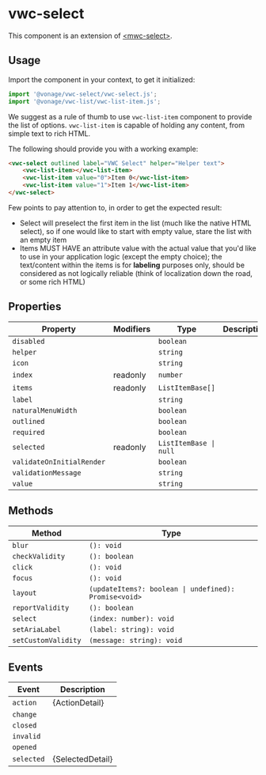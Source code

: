 # vwc-select

This component is an extension of [\<mwc-select\>](https://github.com/material-components/material-components-web-components/tree/master/packages/select).

## Usage

Import the component in your context, to get it initialized:
```js
import '@vonage/vwc-select/vwc-select.js';
import '@vonage/vwc-list/vwc-list-item.js';
```

We suggest as a rule of thumb to use `vwc-list-item` component to provide the list of options.
`vwc-list-item` is capable of holding any content, from simple text to rich HTML.

The following should provide you with a working example:
```html
<vwc-select outlined label="VWC Select" helper="Helper text">
	<vwc-list-item></vwc-list-item>
	<vwc-list-item value="0">Item 0</vwc-list-item>
	<vwc-list-item value="1">Item 1</vwc-list-item>
</vwc-select>
```

Few points to pay attention to, in order to get the expected result:
* Select will preselect the first item in the list (much like the native HTML select), so if one would like to start with empty value, stare the list with an empty item
* Items MUST HAVE an attribute value with the actual value that you'd like to use in your application logic (except the empty choice);
the text/content within the items is for **labeling** purposes only, should be considered as not logically reliable (think of localization down the road, or some rich HTML)

## Properties

| Property                  | Modifiers | Type                                             | Description                                      |
|---------------------------|-----------|--------------------------------------------------|--------------------------------------------------|
| `disabled`                |           | `boolean`                                        |                                                  |
| `helper`                  |           | `string`                                         |                                                  |
| `icon`                    |           | `string`                                         |                                                  |
| `index`                   | readonly  | `number`                                         |                                                  |
| `items`                   | readonly  | `ListItemBase[]`                                 |                                                  |
| `label`                   |           | `string`                                         |                                                  |
| `naturalMenuWidth`        |           | `boolean`                                        |                                                  |
| `outlined`                |           | `boolean`                                        |                                                  |
| `required`                |           | `boolean`                                        |                                                  |
| `selected`                | readonly  | `ListItemBase \| null`                           |                                                  |
| `validateOnInitialRender` |           | `boolean`                                        |                                                  |
| `validationMessage`       |           | `string`                                         |                                                  |
| `value`                   |           | `string`                                         |                                                  |

## Methods

| Method              | Type                                             |
|---------------------|--------------------------------------------------|
| `blur`              | `(): void`                                       |
| `checkValidity`     | `(): boolean`                                    |
| `click`             | `(): void`                                       |
| `focus`             | `(): void`                                       |
| `layout`            | `(updateItems?: boolean \| undefined): Promise<void>` |
| `reportValidity`    | `(): boolean`                                    |
| `select`            | `(index: number): void`                          |
| `setAriaLabel`      | `(label: string): void`                          |
| `setCustomValidity` | `(message: string): void`                        |

## Events

| Event      | Description      |
|------------|------------------|
| `action`   | {ActionDetail}   |
| `change`   |                  |
| `closed`   |                  |
| `invalid`  |                  |
| `opened`   |                  |
| `selected` | {SelectedDetail} |
